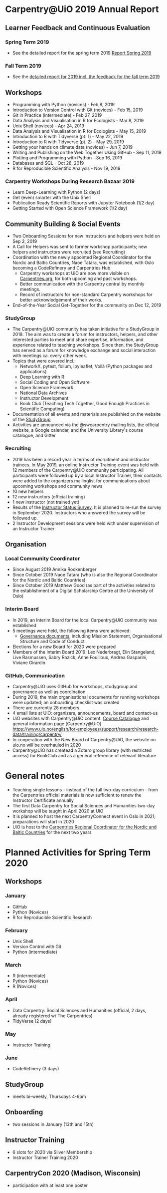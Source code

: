 # Carpentry@UiO 2019 Annual Report

## Learner Feedback and Continuous Evaluation
### Spring Term 2019

- See the detailed report for the spring term 2019 [Report Spring 2019](https://github.com/uio-carpentry/organisational/blob/master/reporting/summary_feedback_carpentries_spring_2019.md)

### Fall Term 2019

- See the [detailed report for 2019 incl. the feedback for the fall term 2019](summary_feedback_uio-carpentry_2019.md)

## Workshops

- Programming with Python (novices) - Feb 8, 2019
- Introduction to Version Control with Git (novices) - Feb 15, 2019
- Git in Practice (intermediate) - Feb 27, 2019
- Data Analysis and Visualisation in R for Ecologists - Mar 8, 2019
- Unix Shell (novices) - Apr 24, 2019
- Data Analysis and Visualisation in R for Ecologists - May 15, 2019
- Introduction to R with Tidyverse (pt. 1) - May 22, 2019
- Introduction to R with Tidyverse (pt. 2) - May 29, 2019
- Getting your hands on climate data (novices) - Jun 7, 2019
- Writing and Publishing on the Web Together Using GitHub - Sep 11, 2019
- Plotting and Programming with Python - Sep 16, 2019
- Databases and SQL - Oct 28, 2019
- R for Reproducible Scientific Analysis - Nov 19, 2019

### Carpentry Workshops During Research Bazaar 2019

- Learn Deep-Learning with Python (2 days)
- Get (even) smarter with the Unix Shell
- Publication Ready Scientific Reports with Jupyter Notebook (1/2 day)
- Getting Started with Open Science Framework (1/2 day)

## Community Building & Social Events

- Two Onboarding Sessions for new instructors and helpers were held on Sep 2, 2019
- A Call for Helpers was sent to former workshop participants; new helpers and instructors were recruited (see Recruiting)
- Coordination with the newly appointed Regional Coordinator for the Nordic and Baltic Countries, Naoe Tatara, was established, with Oslo becoming a CodeRefinery and Carpentries Hub. 
  - Carpentry workshops at UiO are now more visible on [Carpentries.org](https://carpentries.org/), for both upcoming and past workshops.
  - Better communication with the Carpentry central by monthly meetings.
  - Record of instructors for non-standard Carpentry workshops for better acknowledgement of their works.
- End-of-the-Year Social Get-Together for the community on Dec 12, 2019

### StudyGroup

- The Carpentry@UiO community has taken initiative for a StudyGroup in 2018. The aim was to create a forum for instructors, helpers, and other interested parties to meet and share expertise, information, and experience related to teaching workshops. Since then, the StudyGroup has served as a forum for knowledge exchange and social interaction with meetings ca. every other week.
- Topics that were covered incl.:
  - NetworkX, pytest, folium, ipyleaflet, Voilá (Python packages and applications)
  - Deep Learning with R
  - Social Coding and Open Software
  - Open Science Framework
  - National Data Archives
  - Instructor Development
  - Book Club (Teaching Tech Together, Good Enough Practices in Scientific Computing)
- Documentation of all events and materials are publishied on the website of the [StudyGroup](https://uio-carpentry.github.io/studyGroup/)
- Activities are announced via the @swcarpentry mailing lists, the official website, a Google calendar, and the University Library's course catalogue, and Gitter

### Recruiting

- 2019 has been a record year in terms of recruitment and instructor trainees. In May 2019, an online Instructor Training event was held with 12 members of the Carpentry@UiO community participating. All participants were followed up by a local Instructor Trainer, their contacts were added to the organizers mailinglist for communications about upcoming workshops and community news
- 10 new helpers
- 12 new instructors (official training)
- 1 new instructor (not trained yet)
- Results of the [Instructor Status Survey](report_instructor-status-survey_2019-11-07.md). It is planned to re-run the survey in September 2020. Instructors who answered the survey will be followed up.
- 2 Instructor Development sessions were held with under supervision of an Instructor Trainer

## Organisation

### Local Community Coordinator
- Since August 2019 Annika Rockenberger
- Since October 2019 Naoe Tatara (who is also the Regional Coordinator for the Nordic and Baltic Countries)
- Since October 2019 Matthew Good (as part of the activities related to the establishment of a Digital Scholarship Centre at the University of Oslo)
### Interim Board
- In 2019, an Interim Board for the local Carpentry@UiO community was established
- 5 meetings were held, the following items were achieved:
  - [Governance documents](https://governance.readthedocs.io/en/latest/), including Mission Statement, Organisational Structure and Code of Conduct
- Elections for a new Board for 2020 were prepared
- Members of the Interim Board 2019: Lex Nederbragt, Elin Stangeland, Live Rasmussen, Sabry Razick, Anne Fouilloux, Andrea Gasparini, Viviane Girardin

### GitHub, Communication

- Carpentry@UiO uses GitHub for workshops, studygroup and governance as well as coordination
- During 2019, the main organisational documents for running workshops were updated; an onboarding checklist was created
- There are currently 28 members
- 4 email lists at UiO: organizers, announcements, board and contact-us
- UiO websites with Carpentry@UiO content: [Course Catalogue](https://www.ub.uio.no/english/courses-events/courses/other/Carpentry/CarpentryWorkshops/) and general information page [Carpentry@UiO] https://www.uio.no/english/for-employees/support/research/research-data/training/carpentry/
- In cooperation with the New Board of Carpentry@UiO, the website on uio.no will be overhauled in 2020
- Carpentry@UiO has createad a Zotero group library (with restricted access) for BookClub and as a general reference of relevant literature

# General notes
- Teaching single lessons - instead of the full two-day curriculum - from the Carpentries official materials is now sufficient to renew the Instructor Certificate annually
- The first Data Carpentry for Social Sciences and Humanities two-day workshop will be taught in April 2020 at UiO
- It is planned to host the next CarpentryConnect event in Oslo in 2021; preparations will start in 2020
- UiO is host to the [Carpentries Regional Coordinator for the Nordic and Baltic Countries](https://carpentries.org/regions_nordic/) for the next two years

# Planned Activities for Spring Term 2020

## Workshops

### January
- GitHub
- Python (Novices)
- R for Reproducible Scientific Research
### February
- Unix Shell
- Version Control with Git
- Python (intermediate)
### March
- R (intermediate)
- Python (Novices)
- R (Novices)
### April
- Data Carpentry: Social Sciences and Humanities (official, 2 days, already registered w/ The Carpentries)
- TidyVerse (2 days)
### May
- Instructor Training
### June
- CodeRefinery (3 days)
## StudyGroup
- meets bi-weekly, Thursdays 4-6pm

## Onboarding
- two sessions in January (13th and 15th)
## Instructor Training
- 6 slots for 2020 via Silver Membership
- Instructor Trainer Training 2020
## CarpentryCon 2020 (Madison, Wisconsin)
- participation with at least one poster
